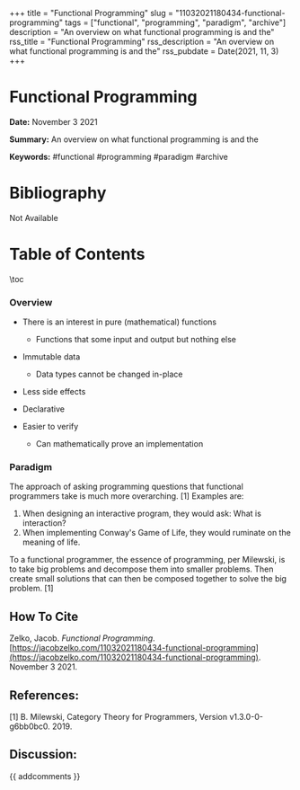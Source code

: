 +++
title = "Functional Programming"
slug = "11032021180434-functional-programming"
tags = ["functional", "programming", "paradigm", "archive"]
description = "An overview on what functional programming is and the"
rss_title = "Functional Programming"
rss_description = "An overview on what functional programming is and the"
rss_pubdate = Date(2021, 11, 3)
+++



Functional Programming
=========

**Date:** November 3 2021

**Summary:** An overview on what functional programming is and the

**Keywords:** #functional #programming #paradigm #archive

Bibliography
==========

Not Available

Table of Contents
=========

\toc

### Overview

  * There is an interest in pure (mathematical) functions

      * Functions that some input and output but nothing else
  * Immutable data 

      * Data types cannot be changed in-place
  * Less side effects
  * Declarative
  * Easier to verify

      * Can mathematically prove an implementation

### Paradigm

The approach of asking programming questions that functional programmers take is much more overarching. [1] Examples are:

1. When designing an interactive program, they would ask: What is interaction?
2. When implementing Conway's Game of Life, they would ruminate on the meaning of life.

To a functional programmer, the essence of programming, per Milewski, is to take big problems and decompose them into smaller problems. Then create small solutions that can then be composed together to solve the big problem. [1]
## How To Cite

 Zelko, Jacob. _Functional Programming_. [https://jacobzelko.com/11032021180434-functional-programming](https://jacobzelko.com/11032021180434-functional-programming). November 3 2021.
## References:

[1] B. Milewski, Category Theory for Programmers, Version v1.3.0-0-g6bb0bc0. 2019.
## Discussion: 

{{ addcomments }}
